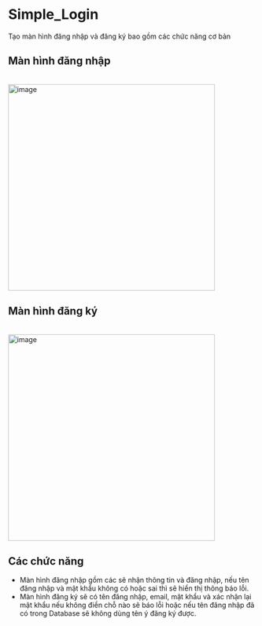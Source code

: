 # Simple_Login
Tạo màn hình đăng nhập và đăng ký bao gồm các chức năng cơ bản


## Màn hình đăng nhập
<br>
<img width="420" alt="image" src="https://user-images.githubusercontent.com/52890545/222351764-67dbec70-c878-4e88-99fa-77749a3d51e3.png">
</br>

## Màn hình đăng ký
<br>
<img width="420" alt="image" src="https://user-images.githubusercontent.com/52890545/222351900-88cbe9db-d3de-4f0e-9f4d-d170d91394da.png">
</br>

## Các chức năng
- Màn hình đăng nhập gồm các sẽ nhận thông tin và đăng nhập, nếu tên đăng nhập và mật khẩu không có hoặc sai thì sẽ hiển thị thông báo lỗi.
- Màn hình đăng ký sẽ có tên đăng nhập, email, mật khẩu và xác nhận lại mật khẩu nếu không điền chỗ nào sẽ báo lỗi hoặc nếu tên đăng nhập đã có trong Database sẽ không dùng tên ý đăng ký được.

